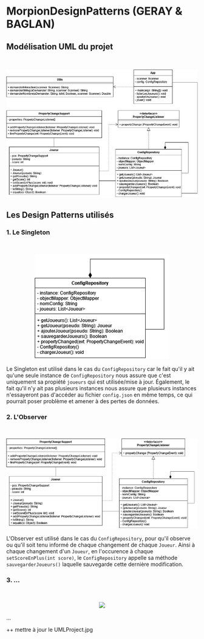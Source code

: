 # MorpionDesignPatterns (GERAY & BAGLAN)

## Modélisation UML du projet
</br>

<p align="center">
  <img src="./docs/UMLProject.jpg" />
</p>

## Les Design Patterns utilisés

###  1. Le Singleton
</br>

<p align="center">
  <img src="./docs/UMLSingleton.jpg" />
</p>

Le Singleton est utilisé dans le cas du `ConfigRepository` car le fait qu'il y ait qu'une seule instance de `ConfigRepository` nous assure que c'est uniquement sa propiété `joueurs` qui est utilisée/mise à jour. Également, le fait qu'il n'y ait pas plusieurs instances nous assure que plusieurs instances n'essayeront pas d'accéder au fichier `config.json` en même temps, ce qui pourrait poser problème et amener à des pertes de données.

###  2. L'Observer
</br>

<p align="center">
  <img src="./docs/UMLObserver.jpg" />
</p>

L'Observer est utilisé dans le cas du `ConfigRepository`, pour qu'il observe ou qu'il soit tenu informé de chaque changement de chaque `Joueur`. Ainsi à chaque changement d'un `Joueur`, en l'occurence à chaque `setScoreEnPlus(int score)`, le `ConfigRepository` appelle sa méthode `sauvegarderJoueurs()` laquelle sauvegarde cette dernière modification.

###  3. ...
</br>

<p align="center">
  <img src="./docs/....jpg" />
</p>

...

++ mettre à jour le UMLProject.jpg
